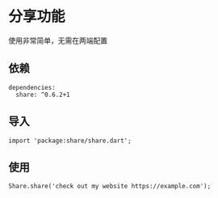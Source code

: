# 分享功能

使用非常简单，无需在两端配置

## 依赖

```
dependencies:
  share: ^0.6.2+1
```
## 导入

```
import 'package:share/share.dart';
```

## 使用

```
Share.share('check out my website https://example.com');
```